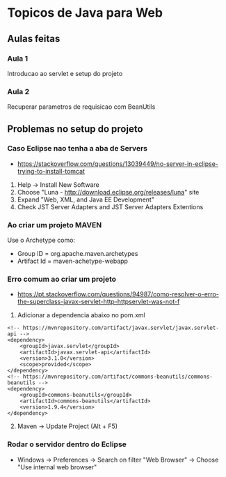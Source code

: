 # Topicos de Java para Web

## Aulas feitas

### Aula 1

Introducao ao servlet e setup do projeto

### Aula 2

Recuperar parametros de requisicao com BeanUtils

## Problemas no setup do projeto

### Caso Eclipse nao tenha a aba de Servers
- https://stackoverflow.com/questions/13039449/no-server-in-eclipse-trying-to-install-tomcat
1. Help -> Install New Software
2. Choose "Luna - http://download.eclipse.org/releases/luna" site
3. Expand "Web, XML, and Java EE Development"
4. Check JST Server Adapters and JST Server Adapters Extentions

### Ao criar um projeto MAVEN
Use o Archetype como: 
- Group ID = org.apache.maven.archetypes
- Artifact Id = maven-achetype-webapp

### Erro comum ao criar um projeto
- https://pt.stackoverflow.com/questions/94987/como-resolver-o-erro-the-superclass-javax-servlet-http-httpservlet-was-not-f
1. Adicionar a dependencia abaixo no pom.xml
``` maven
<!-- https://mvnrepository.com/artifact/javax.servlet/javax.servlet-api -->
<dependency>
    <groupId>javax.servlet</groupId>
    <artifactId>javax.servlet-api</artifactId>
    <version>3.1.0</version>
    <scope>provided</scope>
</dependency>
<!-- https://mvnrepository.com/artifact/commons-beanutils/commons-beanutils -->
<dependency>
    <groupId>commons-beanutils</groupId>
    <artifactId>commons-beanutils</artifactId>
    <version>1.9.4</version>
</dependency>
```
2. Maven -> Update Project (Alt + F5)

### Rodar o servidor dentro do Eclipse
- Windows -> Preferences -> Search on filter "Web Browser" -> Choose "Use internal web browser"
